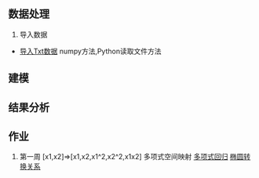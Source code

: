 ## 数据处理
1. 导入数据
* [导入Txt数据](https://zhuanlan.zhihu.com/p/110178412) numpy方法,Python读取文件方法

## 建模

## 结果分析

## 作业
1. 第一周
[x1,x2]=>[x1,x2,x1^2,x2^2,x1x2] 多项式空间映射
[多项式回归](https://blog.csdn.net/Paul_1i/article/details/104020197?)
[椭圆转换关系](https://blog.csdn.net/ningyaliuhebei/article/details/46327681)